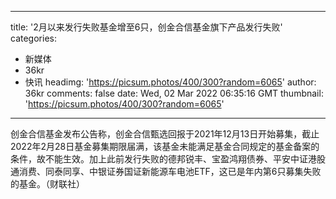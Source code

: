 
---
title: '2月以来发行失败基金增至6只，创金合信基金旗下产品发行失败'
categories: 
 - 新媒体
 - 36kr
 - 快讯
headimg: 'https://picsum.photos/400/300?random=6065'
author: 36kr
comments: false
date: Wed, 02 Mar 2022 06:35:16 GMT
thumbnail: 'https://picsum.photos/400/300?random=6065'
---

<div>   
创金合信基金发布公告称，创金合信甄选回报于2021年12月13日开始募集，截止2022年2月28日基金募集期限届满，该基金未能满足基金合同规定的基金备案的条件，故不能生效。加上此前发行失败的德邦锐丰、宝盈鸿翔债券、平安中证港股通消费、同泰同享、中银证券国证新能源车电池ETF，这已是年内第6只募集失败的基金。（财联社）  
</div>
            